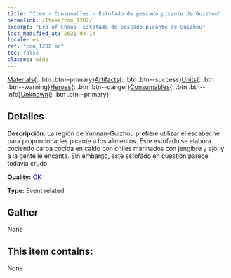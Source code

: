 ```yaml
---
title: "Item - Consumables - Estofado de pescado picante de Guizhou"
permalink: /Items/con_1202/
excerpt: "Era of Chaos  Estofado de pescado picante de Guizhou"
last_modified_at: 2021-04-14
locale: es
ref: "con_1202.md"
toc: false
classes: wide
---
```

 [Materials](/es/Items/){: .btn .btn--primary}[Artifacts](/es/Items/Artifacts/){: .btn .btn--success}[Units](/es/Items/Units/){: .btn .btn--warning}[Heroes](/es/Items/Heroes/){: .btn .btn--danger}[Consumables](/es/Items/Consumables/){: .btn .btn--info}[Unknown](/es/Items/Unknown/){: .btn .btn--primary}

## Detalles
 **Descripción:** La región de Yunnan-Guizhou prefiere utilizar el escabeche para proporcionarles picante a los alimentos. Este estofado se elabora cociendo carpa cocida en caldo con chiles marinados con jengibre y ajo, y a la gente le encanta. Sin embargo, este estofado en cuestión parece todavía crudo.

 **Quality:** <span style="color: #0000CD">OK</span>

 **Type:** Event related

## Gather

  None

## This item contains:

  None

